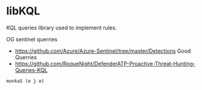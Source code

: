 # libKQL

KQL queries library used to implement rules.

OG sentinel querries
- https://github.com/Azure/Azure-Sentinel/tree/master/Detections
Good Querries
- https://github.com/RoqueNight/DefenderATP-Proactive-Threat-Hunting-Queries-KQL

```
monkaS (ʘ ʖ̯ ʘ)
```
